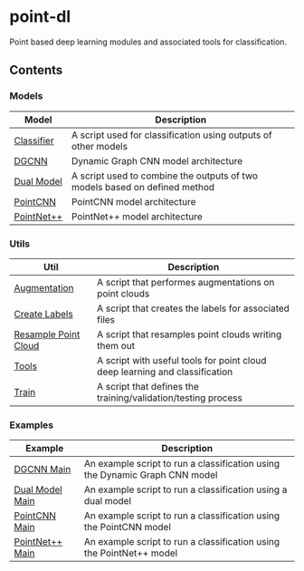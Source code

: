 # point-dl
Point based deep learning modules and associated tools for classification.

Contents
----
### Models
| Model | Description |
| ----- | ----------- |
| [Classifier](https://github.com/Brent-Murray/point-dl/blob/main/models/classifier.py) | A script used for classification using outputs of other models |
| [DGCNN](https://github.com/Brent-Murray/point-dl/blob/main/models/dgcnn.py) | Dynamic Graph CNN model architecture | 
| [Dual Model](https://github.com/Brent-Murray/point-dl/blob/main/models/dual_model.py) | A script used to combine the outputs of two models based on defined method |
| [PointCNN](https://github.com/Brent-Murray/point-dl/blob/main/models/pointcnn.py) | PointCNN model architecture |
| [PointNet++](https://github.com/Brent-Murray/point-dl/blob/main/models/pointnet2.py) | PointNet++ model architecture |

### Utils
| Util | Description |
| ---- | ----------- |
| [Augmentation](https://github.com/Brent-Murray/point-dl/blob/main/utils/augmentation.py) | A script that performes augmentations on point clouds |
| [Create Labels](https://github.com/Brent-Murray/point-dl/blob/main/utils/create_labels.py) | A script that creates the labels for associated files |
| [Resample Point Cloud](https://github.com/Brent-Murray/point-dl/blob/main/utils/resample_point_clouds.py) | A script that resamples point clouds writing them out |
| [Tools](https://github.com/Brent-Murray/point-dl/blob/main/utils/tools.py) | A script with useful tools for point cloud deep learning and classification |
| [Train](https://github.com/Brent-Murray/point-dl/blob/main/utils/train.py) | A script that defines the training/validation/testing process |

### Examples
| Example | Description |
| ------- | ----------- |
| [DGCNN Main](https://github.com/Brent-Murray/point-dl/blob/main/dgcnn_main.py) | An example script to run a classification using the Dynamic Graph CNN model |
| [Dual Model Main](https://github.com/Brent-Murray/point-dl/blob/main/dual_model_main.py) | An example script to run a classification using a dual model |
| [PointCNN Main](https://github.com/Brent-Murray/point-dl/blob/main/pointcnn_main.py) | An example script to run a classification using the PointCNN model |
| [PointNet++ Main](https://github.com/Brent-Murray/point-dl/blob/main/pointnet2_main.py) | An example script to run a classification using the PointNet++ model |
